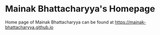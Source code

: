 # Mainak Bhattacharyya's Homepage
Home page of Mainak Bhattacharyya can be found at https://mainak-bhattacharyya.github.io
